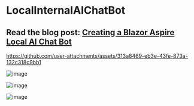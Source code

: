 # LocalInternalAIChatBot
## Read the blog post: [Creating a Blazor Aspire Local AI Chat Bot](https://blazorhelpwebsite.com/ViewBlogPost/20075)


https://github.com/user-attachments/assets/313a8469-eb3e-43fe-873a-132c318c9bb1


![image](https://github.com/user-attachments/assets/b218b04c-8483-473e-9782-6120ad43dd7c)

![image](https://github.com/user-attachments/assets/c9de88f4-4e77-4f87-9ba8-ac02d8c650b6)

![image](https://github.com/user-attachments/assets/56aa1e16-f48a-48b9-be6d-837eff708bec)
